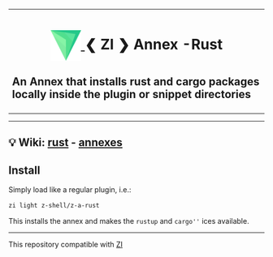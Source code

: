 <div align="center"><table><tr><td>
<h1 align="center">
  <a href="https://github.com/z-shell/zi">
    <img align="center" src="https://github.com/z-shell/zi/raw/main/docs/images/logo.svg" alt="Logo" width="60px" height="60px" />
  </a> ❮ ZI ❯ Annex -Rust </h1>
  <h2><p> An Annex that installs rust and cargo packages locally inside the plugin or snippet directories </p></h2>
  <!--  <p><img align="center" src="https://raw.githubusercontent.com/z-shell/z-a-meta-plugins/main/docs/images/fuzzy-mplg-ex.png" alt="zi annex meta-plugins" width="100%" height="auto" /></p> -->
</td></tr></table></div><hr />

## 💡 Wiki: [rust](https://z.digitalclouds.dev/ecosystem/annexes/rust) - [annexes](https://z.digitalclouds.dev/ecosystem/annexes)

## Install

Simply load like a regular plugin, i.e.:

```zsh
zi light z-shell/z-a-rust
```

This installs the annex and makes the `rustup` and `cargo''` ices available.

---

This repository compatible with [ZI](https://github.com/z-shell/zi)
